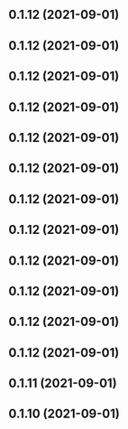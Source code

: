 ## 0.1.12 (2021-09-01)



## 0.1.12 (2021-09-01)



## 0.1.12 (2021-09-01)



## 0.1.12 (2021-09-01)



## 0.1.12 (2021-09-01)



## 0.1.12 (2021-09-01)



## 0.1.12 (2021-09-01)



## 0.1.12 (2021-09-01)



## 0.1.12 (2021-09-01)



## 0.1.12 (2021-09-01)



## 0.1.12 (2021-09-01)



## 0.1.12 (2021-09-01)



## 0.1.11 (2021-09-01)



## 0.1.10 (2021-09-01)



